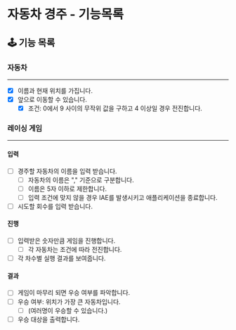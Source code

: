 # 자동차 경주 - 기능목록

## 🕹️️ 기능 목록

### 자동차
___
- [x] 이름과 현재 위치를 가집니다.
- [x] 앞으로 이동할 수 있습니다.
  - [x] 조건: 0에서 9 사이의 무작위 값을 구하고 4 이상일 경우 전진합니다.

### 레이싱 게임
___
#### 입력
- [ ] 경주할 자동차의 이름을 입력 받습니다.
  - [ ] 자동차의 이름은 "," 기준으로 구분합니다.
  - [ ] 이름은 5자 이하로 제한합니다.
  - [ ] 입력 조건에 맞지 않을 경우 IAE를 발생시키고 애플리케이션을 종료합니다.

- [ ] 시도할 회수를 입력 받습니다.

#### 진행
- [ ] 입력받은 숫자만큼 게임을 진행합니다.
  - [ ] 각 자동차는 조건에 따라 전진합니다.

- [ ] 각 차수별 실행 결과를 보여줍니다.

#### 결과
- [ ] 게임이 마무리 되면 우승 여부를 파악합니다.
- [ ] 우승 여부: 위치가 가장 큰 자동차입니다. 
  - [ ] (여러명이 우승할 수 있습니다.)

- [ ] 우승 대상을 출력합니다.